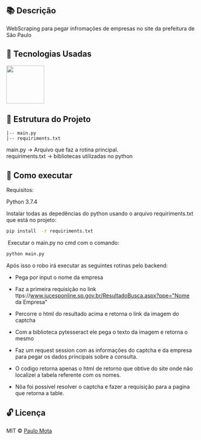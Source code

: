 ## 📚  Descrição 

WebScraping para pegar infromações de empresas no site da prefeitura de São Paulo

## 🚀 Tecnologias Usadas 

<img src="https://user-images.githubusercontent.com/18649504/66262823-725cd600-e7be-11e9-9cea-ea14305079db.png" width = "100">

## 📌 Estrutura do Projeto 
    |-- main.py
    |-- requiriments.txt
    
main.py -> Arquivo que  faz a rotina principal.
<br>
requiriments.txt -> bibliotecas utilizadas no python 
<br>

## 📢 Como executar

Requisitos:

Python 3.7.4<br>

Instalar todas as depedências do python usando o arquivo requiriments.txt que está no projeto:  

```bash 
pip install  -r requiriments.txt
 ```  
 Executar o main.py no cmd com o comando:

```bash 
python main.py
 ```  
Após isso o robo irá executar as seguintes rotinas pelo backend:

- Pega por input o nome da empresa

- Faz a primeira requisição no link ttps://www.jucesponline.sp.gov.br/ResultadoBusca.aspx?ppe="Nome da Empresa"

- Percorre o html do resultado acima e retorna o link da imagem do captcha

- Com a biblioteca pytesseract ele pega o texto da imagem e retorna o mesmo

- Faz um request session com as informações do captcha e da empresa para pegar os dados principais sobre a consulta.

- O codigo retorna apenas o html de retorno que obtive do site onde não localizei a tabela referente com os nomes.


- Nõa foi possivel resolver o captcha e fazer a requisição para a pagina que retorna a table. 
## 🔓 Licença 
MIT © [Paulo Mota](https://www.linkedin.com/in/paulo-mota-955218a2/)

